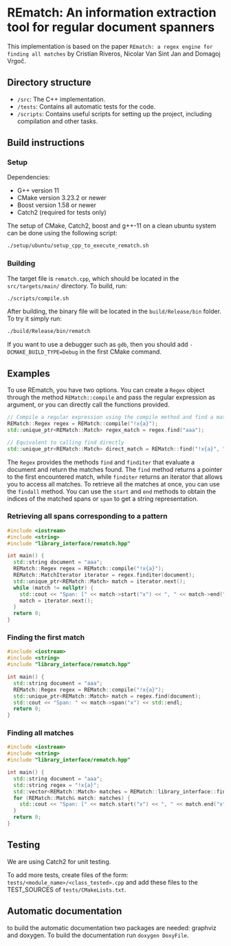 # REmatch: An information extraction tool for regular document spanners

This implementation is based on the paper `REmatch: a regex engine
for finding all matches` by Cristian Riveros, Nicolar Van Sint Jan and
Domagoj Vrgoč.

## Directory structure

* `/src`: The C++ implementation.
* `/tests`: Contains all automatic tests for the code.
* `/scripts`: Contains useful scripts for setting up the project, including compilation and other tasks.

## Build instructions

### Setup

Dependencies:

* G++ version 11
* CMake version 3.23.2 or newer
* Boost version 1.58 or newer
* Catch2 (required for tests only)

The setup of CMake, Catch2, boost and g++-11 on a clean ubuntu system can be done using the following script:

```bash
./setup/ubuntu/setup_cpp_to_execute_rematch.sh
```

### Building

The target file is `rematch.cpp`, which should be located in the `src/targets/main/` directory. To build, run:

```bash
./scripts/compile.sh
```

After building, the binary file will be located in the `build/Release/bin` folder. To try it simply run:

```bash
./build/Release/bin/rematch
```

If you want to use a debugger such as `gdb`, then you should add `-DCMAKE_BUILD_TYPE=Debug` in the first CMake command.

## Examples

To use REmatch, you have two options. You can create a `Regex` object through the method `REMatch::compile` and pass the regular expression as argument, or you can directly call the functions provided. 

```cpp
// Compile a regular expression using the compile method and find a match
REMatch::Regex regex = REMatch::compile("!x{a}");
std::unique_ptr<REMatch::Match> regex_match = regex.find("aaa");

// Equivalent to calling find directly
std::unique_ptr<REMatch::Match> direct_match = REMatch::find("!x{a}", "aaa");
```

The `Regex` provides the methods `find` and `finditer` that evaluate a document and return the matches found. The `find` method returns a pointer to the first encountered match, while `finditer` returns an iterator that allows you to access all matches. To retrieve all the matches at once, you can use the `findall` method. You can use the `start` and `end` methods to obtain the indices of the matched spans or `span` to get a string representation.

### Retrieving all spans corresponding to a pattern

```cpp
#include <iostream>
#include <string>
#include "library_interface/rematch.hpp"

int main() {
  std::string document = "aaa";
  REMatch::Regex regex = REMatch::compile("!x{a}");
  REMatch::MatchIterator iterator = regex.finditer(document);
  std::unique_ptr<REMatch::Match> match = iterator.next();
  while (match != nullptr) {
    std::cout << "Span: [" << match->start("x") << ", " << match->end("x") << ">" << std::endl;
    match = iterator.next();
  }
  return 0;
}
```

### Finding the first match

```cpp
#include <iostream>
#include <string>
#include "library_interface/rematch.hpp"

int main() {
  std::string document = "aaa";
  REMatch::Regex regex = REMatch::compile("!x{a}");
  std::unique_ptr<REMatch::Match> match = regex.find(document);
  std::cout << "Span: " << match->span("x") << std::endl;
  return 0;
}
```

### Finding all matches

```cpp
#include <iostream>
#include <string>
#include "library_interface/rematch.hpp"

int main() {
  std::string document = "aaa";
  std::string regex = "!x{a}";
  std::vector<REMatch::Match> matches = REMatch::library_interface::findall(regex, document);
  for (REMatch::Match& match: matches) {
    std::cout << "Span: [" << match.start("x") << ", " << match.end("x") << ">" << std::endl;
  }
  return 0;
}
```

## Testing

We are using Catch2 for unit testing.

To add more tests, create files of the form: `tests/<module_name>/<class_tested>.cpp` and add these files to the TEST_SOURCES of `tests/CMakeLists.txt`.

## Automatic documentation

to build the automatic documentation two packages are needed: graphviz and doxygen. To build the documentation run `doxygen DoxyFile`.
